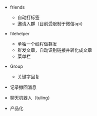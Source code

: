 - friends
    - 自动打标签
    - 邀请入群（目前受限制于微信api）
- filehelper
    - 单独一个线程做群发
    - 群发文章，自动识别链接并转化成文章
    - 菜单栏
- Group
    - 关键字回复
    
- 记录撤回消息
- 聊天机器人（tuling）
- 产品化